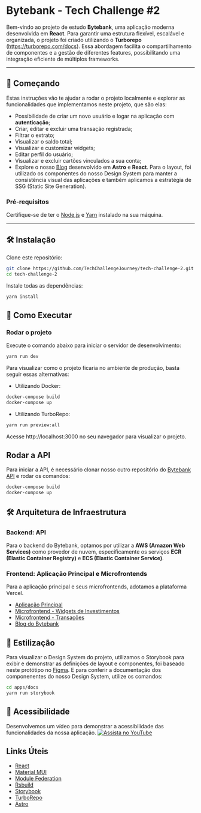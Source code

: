 # Bytebank - Tech Challenge #2

Bem-vindo ao projeto de estudo **Bytebank**, uma aplicação moderna desenvolvida em **React**. Para garantir uma estrutura flexível, escalável e organizada, o projeto foi criado utilizando o **Turborepo** (https://turborepo.com/docs). Essa abordagem facilita o compartilhamento de componentes e a gestão de diferentes features, possibilitando uma integração eficiente de múltiplos frameworks.

---

## 🚀 Começando

Estas instruções vão te ajudar a rodar o projeto localmente e explorar as funcionalidades que implementamos neste projeto, que são elas:

- Possibilidade de criar um novo usuário e logar na aplicação com **autenticação**;
- Criar, editar e excluir uma transação registrada;
- Filtrar o extrato;
- Visualizar o saldo total;
- Visualizar e customizar widgets;
- Editar perfil do usuário;
- Visualizar e excluir cartões vinculados a sua conta;
- Explore o nosso [Blog](https://bytebank-blog.vercel.app/) desenvolvido em **Astro** e **React**. Para o layout, foi utilizado os componentes do nosso Design System para manter a consistência visual das aplicações e também aplicamos a estratégia de SSG (Static Site Generation).

### Pré-requisitos

Certifique-se de ter o [Node.js](https://nodejs.org/) e [Yarn](https://yarnpkg.com/) instalado na sua máquina.

---

## 🛠️ Instalação

Clone este repositório:

```bash
git clone https://github.com/TechChallengeJourney/tech-challenge-2.git
cd tech-challenge-2
```

Instale todas as dependências:

```bash
yarn install
```

## 🚀 Como Executar

### Rodar o projeto

Execute o comando abaixo para iniciar o servidor de desenvolvimento:

```bash
yarn run dev
```
Para visualizar como o projeto ficaria no ambiente de produção, basta seguir essas alternativas:

- Utilizando Docker:
```bash
docker-compose build
docker-compose up
```
- Utilizando TurboRepo:
```bash
yarn run preview:all
```
Acesse http://localhost:3000 no seu navegador para visualizar o projeto.

## Rodar a API

Para iniciar a API, é necessário clonar nosso outro repositório do [Bytebank API](https://github.com/TechChallengeJourney/bytebank-api) e rodar os comandos:

```bash
docker-compose build
docker-compose up
```

## 🛠️ Arquitetura de Infraestrutura

### Backend: API
Para o backend do Bytebank, optamos por utilizar a **AWS (Amazon Web Services)** como provedor de nuvem, especificamente os serviços **ECR (Elastic Container Registry)** e **ECS (Elastic Container Service)**.

### Frontend: Aplicação Principal e Microfrontends
Para a aplicação principal e seus microfrontends, adotamos a plataforma Vercel.

- [Aplicação Principal](https://bytebank-demo.vercel.app/)
- [Microfrontend - Widgets de Investimentos](https://bytebank-investments.vercel.app/)
- [Microfrontend - Transações](https://bytebank-transactions.vercel.app/)
- [Blog do Bytebank](https://bytebank-blog.vercel.app/)
  
## 🎨 Estilização

Para visualizar o Design System do projeto, utilizamos o Storybook para exibir e demonstrar as definições de layout e componentes, foi baseado neste protótipo no [Figma](https://www.figma.com/design/ZeXkGB9NhAr5ypgpgF1gWf/Bytebank---Redesign?node-id=118-103&t=hyMOJlYGyckL9kYm-1). E para conferir a documentação dos componenentes do nosso Design System, utilize os comandos:

```bash
cd apps/docs
yarn run storybook
```

## 🎨 Acessibilidade

Desenvolvemos um vídeo para demonstrar a acessibilidade das funcionalidades da nossa aplicação.
[![Assista no YouTube](https://img.youtube.com/vi/25bLFFlW_PM/hqdefault.jpg)](https://youtu.be/25bLFFlW_PM)


## Links Úteis

- [React](https://react.dev/reference/react)
- [Material MUI](https://mui.com/material-ui/all-components/)
- [Module Federation](https://module-federation.io/practice/frameworks/react/index.html)
- [Rsbuild](https://rsbuild.rs)
- [Storybook](https://storybook.js.org/docs)
- [TurboRepo](https://turborepo.com/docs)
- [Astro](https://docs.astro.build/en/basics/astro-components)
